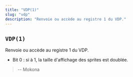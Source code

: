 ```yaml
---
title: "VDP(1)"
slug: "vdp"
description: "Renvoie ou accède au registre 1 du VDP."
---
```


## `VDP(1)`

Renvoie ou accède au registre 1 du VDP.

- Bit 0 : si à 1, la taille d'affichage des sprites est doublée.

> -- Mokona